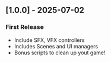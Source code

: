 ## [1.0.0] - 2025-07-02
### First Release
- Include SFX, VFX controllers
- Includes Scenes and UI managers
- Bonus scripts to clean up yout game!